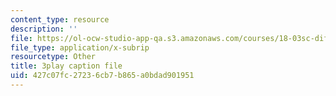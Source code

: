 ```yaml
---
content_type: resource
description: ''
file: https://ol-ocw-studio-app-qa.s3.amazonaws.com/courses/18-03sc-differential-equations-fall-2011/427c07fc27236cb7b865a0bdad901951_zmzyW1rP-hk.srt
file_type: application/x-subrip
resourcetype: Other
title: 3play caption file
uid: 427c07fc-2723-6cb7-b865-a0bdad901951
---
```

